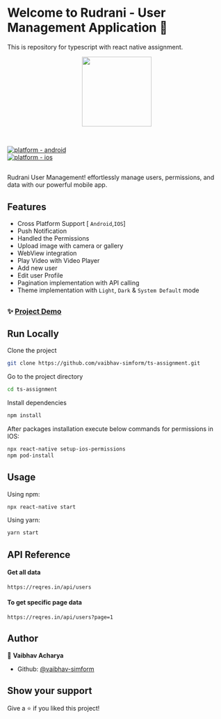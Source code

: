 # Welcome to Rudrani - User Management Application 👋

This is repository for typescript with react native assignment. <p align="center">
<a href="https://imgur.com/a/BDX7a1E">
<img width="160px" src="https://i.ibb.co/5MGYBKy/splash-logo-1.png)"><br/>
</a>

</p>
<br/>

[![platform - android](https://img.shields.io/badge/platform-Android-3ddc84.svg?logo=android&style=for-the-badge)](https://www.android.com)
<br/>
[![platform - ios](https://img.shields.io/badge/platform-iOS-000.svg?logo=apple&style=for-the-badge)](https://developer.apple.com/ios)

##

Rudrani User Management! effortlessly manage users, permissions, and data with our powerful mobile app.

## Features

- Cross Platform Support [ `Android`,`IOS`]
- Push Notification
- Handled the Permissions
- Upload image with camera or gallery
- WebView integration
- Play Video with Video Player
- Add new user
- Edit user Profile
- Pagination implementation with API calling
- Theme implementation with `Light`, `Dark` & `System Default` mode

##

### ✨ [Project Demo](https://imgur.com/a/BDX7a1E)

## Run Locally

Clone the project

```bash
git clone https://github.com/vaibhav-simform/ts-assignment.git
```

Go to the project directory

```bash
cd ts-assignment
```

Install dependencies

```bash
npm install
```

After packages installation execute below commands for permissions in IOS:

```sh
npx react-native setup-ios-permissions
npm pod-install
```

## Usage

Using npm:

```sh
npx react-native start
```

Using yarn:

```sh
yarn start
```

## API Reference

#### Get all data

```
https://reqres.in/api/users
```

#### To get specific page data

```
https://reqres.in/api/users?page=1
```

## Author

👤 **Vaibhav Acharya**

- Github: [@vaibhav-simform](https://github.com/vaibhav-simform)

## Show your support

Give a ⭐️ if you liked this project!
